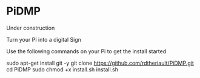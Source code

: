 # PiDMP

Under construction

Turn your PI into a digital Sign

Use the following commands on your Pi to get the install started


sudo apt-get install git -y
git clone https://github.com/rdtheriault/PiDMP.git
cd PiDMP
sudo chmod +x install.sh
install.sh
